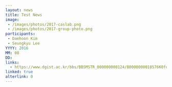 ```yaml
---
layout: news
title: Test News
image: 
 - /images/photos/2017-caslab.png
 - /images/photos/2017-group-photo.png
participants:
 - Daehoon Kim
 - Seungkyu Lee
YYYY: 2016
MM: 08
DD:
links:
  - https://www.dgist.ac.kr/bbs/BBSMSTR_000000000124/B0000000018576K0foDy.do?mno=sub07_02
linked: true
alterlink: 0
---
```

